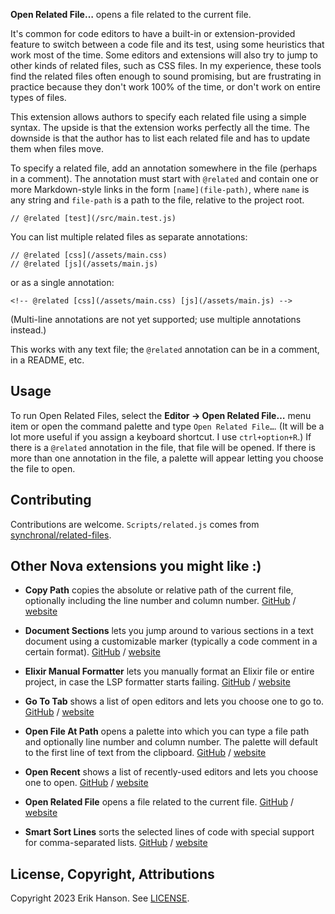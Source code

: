 <!-- @related [changelog](CHANGELOG.md) [license](LICENSE) -->

**Open Related File…** opens a file related to the current file.

It's common for code editors to have a built-in or extension-provided feature to switch between
a code file and its test, using some heuristics that work most of the time. Some editors and
extensions will also try to jump to other kinds of related files, such as CSS files. In my
experience, these tools find the related files often enough to sound promising, but are
frustrating in practice because they don't work 100% of the time, or don't work on entire
types of files.

This extension allows authors to specify each related file using a simple
syntax. The upside is that the extension works perfectly all the time. The downside is
that the author has to list each related file and has to update them when files move.

To specify a related file, add an annotation somewhere in the file (perhaps in a comment).
The annotation must start with `@related` and contain one or more Markdown-style links in the
form `[name](file-path)`, where `name` is any string and `file-path` is a path to the file,
relative to the project root.

```
// @related [test](/src/main.test.js)
```

You can list multiple related files as separate annotations:

```
// @related [css](/assets/main.css)
// @related [js](/assets/main.js)
```

or as a single annotation:

```
<!-- @related [css](/assets/main.css) [js](/assets/main.js) -->
```

(Multi-line annotations are not yet supported; use multiple annotations instead.)

This works with any text file; the `@related` annotation can be in a comment, in a README, etc.

## Usage

To run Open Related Files, select the **Editor → Open Related File…** menu item
or open the command palette and type `Open Related File…`. (It will be a lot more useful if you assign
a keyboard shortcut. I use `ctrl+option+R`.) If there is a `@related` annotation in the file, that
file will be opened. If there is more than one annotation in the file, a palette will appear letting
you choose the file to open.

## Contributing

Contributions are welcome. `Scripts/related.js` comes from
[synchronal/related-files](https://github.com/synchronal/related-files).

## Other Nova extensions you might like :)

- **Copy Path** copies the absolute or relative path of the current file, optionally including the line number and
  column number.
  [GitHub](https://github.com/eahanson/copy-path.novaextension) /
  [website](https://extensions.panic.com/extensions/eahanson/eahanson.copy-path/)

- **Document Sections** lets you jump around to various sections in a text document using a customizable marker
  (typically a code comment in a certain format).
  [GitHub](https://github.com/eahanson/document-sections.novaextension) /
  [website](https://extensions.panic.com/extensions/eahanson/eahanson.document-sections/)

- **Elixir Manual Formatter** lets you manually format an Elixir file or entire project, in case the LSP formatter
  starts failing.
  [GitHub](https://github.com/eahanson/elixir-manual-formatter.novaextension) /
  [website](https://extensions.panic.com/extensions/eahanson/eahanson.elixir-manual-formatter/)

- **Go To Tab** shows a list of open editors and lets you choose one to go to.
  [GitHub](https://github.com/eahanson/go-to-tab.novaextension) /
  [website](https://extensions.panic.com/extensions/eahanson/eahanson.go-to-tab/)

- **Open File At Path** opens a palette into which you can type a file path and optionally line number and column number.
  The palette will default to the first line of text from the clipboard.
  [GitHub](https://github.com/eahanson/open-file-at-path.novaextension) /
  [website](https://extensions.panic.com/extensions/eahanson/eahanson.open-file-at-path/)

- **Open Recent** shows a list of recently-used editors and lets you choose one to open.
  [GitHub](https://github.com/eahanson/open-recent.novaextension) /
  [website](https://extensions.panic.com/extensions/eahanson/eahanson.open-recent/)

- **Open Related File** opens a file related to the current file.
  [GitHub](https://github.com/synchronal/related-files.novaextension) /
  [website](https://extensions.panic.com/extensions/eahanson/eahanson.related-files/)

- **Smart Sort Lines** sorts the selected lines of code with special support for comma-separated lists.
  [GitHub](https://github.com/eahanson/smart-sort-lines) /
  [website](https://extensions.panic.com/extensions/eahanson/eahanson.smart-sort-lines/)

## License, Copyright, Attributions

Copyright 2023 Erik Hanson. See [LICENSE](https://github.com/synchronal/related-files.novaextension/blob/main/LICENSE).
